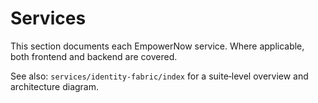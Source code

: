 ﻿# Services

This section documents each EmpowerNow service. Where applicable, both frontend and backend are covered.

See also: `services/identity-fabric/index` for a suite‑level overview and architecture diagram.
